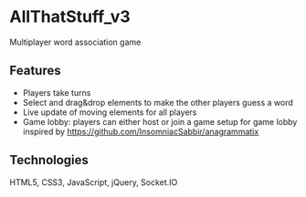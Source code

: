 # AllThatStuff_v3
Multiplayer word association game

## Features
* Players take turns
* Select and drag&drop elements to make the other players guess a word
* Live update of moving elements for all players
* Game lobby: players can either host or join a game
setup for game lobby inspired by
https://github.com/InsomniacSabbir/anagrammatix

## Technologies
HTML5, CSS3, JavaScript, jQuery, Socket.IO

<!-- ## Preview
### START MENU
<img src="./public/preview/start_menu.gif" alt="start menu preview animation">

### MAIN GAME

BUILDING:
<img src="./public/preview/my-turn_building.gif" alt="building preview animation">

GUESSING:
<img src="./public/preview/guessing.gif" alt="guessing preview animation">

NEXT TURN:
<img src="./public/preview/next-turn.gif" alt="next turn preview animation">

### GAME END

<img src="./public/preview/game-end.gif" alt="game end preview animation"> -->

<!-- ## Links & more
* look at the [word cards](http://www.allthatstuff.fun/cards)

* [cards json file](http://www.allthatstuff.fun/cards_enUS.json) -->
